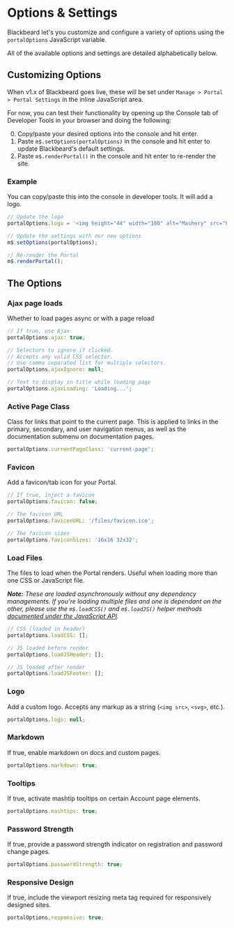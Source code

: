 # Options & Settings

Blackbeard let's you customize and configure a variety of options using the `portalOptions` JavaScript variable.

All of the available options and settings are detailed alphabetically below.

## Customizing Options

When v1.x of Blackbeard goes live, these will be set under `Manage > Portal > Portal Settings` in the inline JavaScript area.

For now, you can test their functionality by opening up the Console tab of Developer Tools in your browser and doing the following:

0. Copy/paste your desired options into the console and hit enter.
0. Paste `m$.setOptions(portalOptions)` in the console and hit enter to update Blackbeard's default settings.
0. Paste `m$.renderPortal()` in the console and hit enter to re-render the site.

### Example

You can copy/paste this into the console in developer tools. It will add a logo.

```js
// Update the logo
portalOptions.logo = '<img height="44" width="180" alt="Mashery" src="https://support.mashery.com/files/tibco-mashery.jpg">';

// Update the settings with our new options
m$.setOptions(portalOptions);

// Re-render the Portal
m$.renderPortal();
```

## The Options

### Ajax page loads
Whether to load pages async or with a page reload

```js
// If true, use Ajax
portalOptions.ajax: true;

// Selectors to ignore if clicked.
// Accepts any valid CSS selector.
// Use comma separated list for multiple selectors.
portalOptions.ajaxIgnore: null;

// Text to display in title while loading page
portalOptions.ajaxLoading: 'Loading...';
```

### Active Page Class
Class for links that point to the current page. This is applied to links in the primary, secondary, and user navigation menus, as well as the documentation submenu on documentation pages.

```js
portalOptions.currentPageClass: 'current-page';
```

### Favicon
Add a favicon/tab icon for your Portal.

```js
// If true, inject a favicon
portalOptions.favicon: false;

// The favicon URL
portalOptions.faviconURL: '/files/favicon.ico';

// The favicon sizes
portalOptions.faviconSizes: '16x16 32x32';
```

### Load Files
The files to load when the Portal renders. Useful when loading more than one CSS or JavaScript file.

*__Note:__ These are loaded asynchronously without any dependency managements. If you're loading multiple files and one is dependant on the other, please use the `m$.loadCSS()` and `m$.loadJS()` helper methods [documented under the JavaScript API](/docs/read/customizing/API).*

```js
// CSS (loaded in header)
portalOptions.loadCSS: [];

// JS loaded before render
portalOptions.loadJSHeader: [];

// JS loaded after render
portalOptions.loadJSFooter: [];
```

### Logo
Add a custom logo. Accepts any markup as a string (`<img src>`, `<svg>`, etc.).

```js
portalOptions.logo: null;
```

### Markdown
If true, enable markdown on docs and custom pages.

```js
portalOptions.markdown: true;
```

### Tooltips
If true, activate mashtip tooltips on certain Account page elements.

```js
portalOptions.mashtips: true;
```

### Password Strength
If true, provide a password strength indicator on registration and password change pages.

```js
portalOptions.passwordStrength: true;
```

### Responsive Design
If true, include the viewport resizing meta tag required for responsively designed sites.

```js
portalOptions.responsive: true;
```